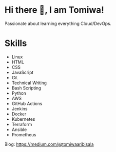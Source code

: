 # Hi there 👋, I am Tomiwa!

Passionate about learning everything Cloud/DevOps.

# Skills
- Linux
- HTML 
- CSS 
- JavaScript
- Git
- Technical Writing 
- Bash Scripting
- Python
- AWS
- GitHub Actions 
- Jenkins
- Docker
- Kubernetes
- Terraform
- Ansible
- Prometheus

Blog: https://medium.com/@tomiwaaribisala


